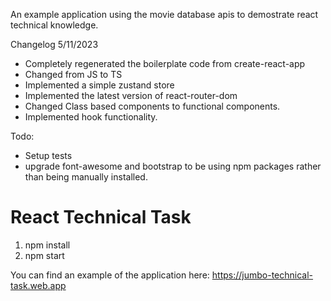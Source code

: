 An example application using the movie database apis to demostrate react technical knowledge.

Changelog 5/11/2023

- Completely regenerated the boilerplate code from create-react-app
- Changed from JS to TS
- Implemented a simple zustand store
- Implemented the latest version of react-router-dom
- Changed Class based components to functional components.
- Implemented hook functionality.

Todo:

- Setup tests
- upgrade font-awesome and bootstrap to be using npm packages rather than being manually installed.

# React Technical Task

1. npm install
2. npm start

You can find an example of the application here:
https://jumbo-technical-task.web.app

